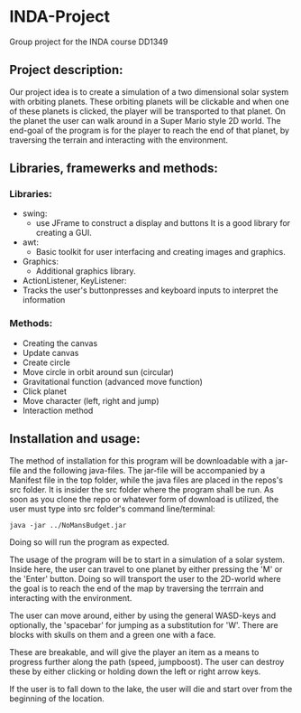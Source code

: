# INDA-Project
Group project for the INDA course DD1349


## Project description:
Our project idea is to create a simulation of a two dimensional solar system with orbiting planets. These orbiting planets will be clickable and when one of these planets is clicked, the player will be transported to that planet. On the planet the user can walk around in a Super Mario style 2D world. The end-goal of the program is for the player to reach the end of that planet, by traversing the terrain and interacting with the environment.

## Libraries, framewerks and methods:

### Libraries:
- swing:
  - use JFrame to construct a display and buttons It is a good library for creating a GUI.
- awt:
  - Basic toolkit for user interfacing and creating images and graphics.
- Graphics:
  - Additional graphics library.
-  ActionListener, KeyListener:
  - Tracks the user's buttonpresses and keyboard inputs to interpret the information
  
### Methods:
- Creating the canvas
- Update canvas
- Create circle
- Move circle in orbit around sun (circular)
- Gravitational function (advanced move function)
- Click planet
- Move character (left, right and jump)
- Interaction method

## Installation and usage:
The method of installation for this program will be downloadable with a jar-file and the following java-files. The jar-file will be accompanied by a Manifest file in the top folder, while the java files are placed in the repos's src folder. It is insider the src folder where the program shall be run. As soon as you clone the repo or whatever form of download is utilized, the user must type into src folder's command line/terminal:
```
java -jar ../NoMansBudget.jar
```
Doing so will run the program as expected.

The usage of the program will be to start in a simulation of a solar system. Inside here, the user can travel to one planet by either pressing the 'M' or the 'Enter' button. Doing so will transport the user to the 2D-world where the goal is to reach the end of the map by traversing the terrrain and interacting with the environment. 

The user can move around, either by using the general WASD-keys and optionally, the 'spacebar' for jumping as a substitution for 'W'. There are blocks with skulls on them and a green one with a face. 

These are breakable, and will give the player an item as a means to progress further along the path (speed, jumpboost). The user can destroy these by either clicking or holding down the left or right arrow keys.

If the user is to fall down to the lake, the user will die and start over from the beginning of the location.
